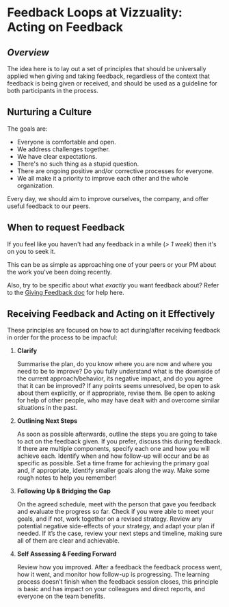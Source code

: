 # Feedback Loops at Vizzuality: Acting on Feedback

## _Overview_

The idea here is to lay out a set of principles that should be universally applied when giving and taking feedback, regardless of the context that feedback is being given or received, and should be used as a guideline for both participants in the process.

## Nurturing a Culture

The goals are:

* Everyone is comfortable and open.
* We address challenges together.
* We have clear expectations.
* There's no such thing as a stupid question.
* There are ongoing positive and/or corrective processes for everyone.
* We all make it a priority to improve each other and the whole organization. 

Every day, we should aim to improve ourselves, the company, and offer useful feedback to our peers.

## When to request Feedback

If you feel like you haven't had any feedback in a while \(_&gt; 1 week_\) then it's on you to seek it.

This can be as simple as approaching one of your peers or your PM about the work you've been doing recently.

Also, try to be specific about what _exactly_ you want feedback about? Refer to the [Giving Feedback doc](giving_feedback.md) for help here.

## Receiving Feedback and Acting on it Effectively

These principles are focused on how to act during/after receiving feedback in order for the process to be impacful:

1. **Clarify**

   Summarise the plan, do you know where you are now and where you need to be to improve? Do you fully understand what is the downside of the current approach/behavior, its negative impact, and do you agree that it can be improved? If any points seems unresolved, be open to ask about them explicitly, or if appropriate, revise them. Be open to asking for help of other people, who may have dealt with and overcome similar situations in the past.

2. **Outlining Next Steps**

   As soon as possible afterwards, outline the steps you are going to take to act on the feedback given. If you prefer, discuss this during feedback. If there are multiple components, specify each one and how you will achieve each. Identify when and how follow-up will occur and be as specific as possible. Set a time frame for achieving the primary goal and, if appropriate, identify smaller goals along the way. Make some rough notes to help you remember!

3. **Following Up & Bridging the Gap**

   On the agreed schedule, meet with the person that gave you feedback and evaluate the progress so far. Check if you were able to meet your goals, and if not, work together on a revised strategy. Review any potential negative side-effects of your strategy, and adapt your plan if needed. If it’s the case, review your next steps and timeline, making sure all of them are clear and achievable.

4. **Self Assessing & Feeding Forward**

   Review how you improved. After a feedback the feedback process went, how it went, and monitor how follow-up is progressing. The learning process doesn’t finish when the feedback session closes, this principle is basic and has impact on your colleagues and direct reports, and everyone on the team benefits.

